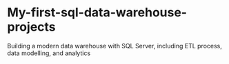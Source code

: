 # My-first-sql-data-warehouse-projects
Building a modern data warehouse with SQL Server, including ETL process, data modelling, and analytics
